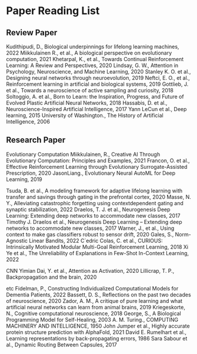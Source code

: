 # Paper Reading List
## Review Paper
Kudithipudi, D., Biological underpinnings for lifelong learning machines, 2022
Miikkulainen R., et al., A biological perspective on evolutionary computation, 2021
Khetarpal, K., et al., Towards Continual Reinforcement Learning: A Review and Perspectives, 2020
Lindsay, G. W., Attention in Psychology, Neuroscience, and Machine Learning, 2020
Stanley K. O. et al., Designing neural networks through neuroevolution, 2019
Neftci, E. O., et al., Reinforcement learning in artificial and biological systems, 2019
Gottlieb, J. et al., Towards a neuroscience of active sampling and curiosity, 2018
Soltoggio, A. et al., Born to Learn: the Inspiration, Progress, and Future of Evolved Plastic Artificial Neural Networks, 2018
Hassabis, D. et al., Neuroscience-Inspired Artificial Intelligence, 2017
Yann LeCun et al., Deep learning, 2015 
University of Washington., The History of Artificial Intelligence, 2006

## Research Paper
Evolutionary Computation
Miikkulainen, R., Creative AI Through Evolutionary Computation: Principles and Examples, 2021
Francon, O. et al., Effective Reinforcement Learning through Evolutionary Surrogate-Assisted Prescription, 2020
JasonLiang., Evolutionary Neural AutoML for Deep Learning, 2019 


Tsuda, B. et al., A modeling framework for adaptive lifelong learning with transfer and savings through gating in the prefrontal cortex, 2020
Masse, N. Y., Alleviating catastrophic forgetting using contextdependent gating and synaptic stabilization, 2022
Draelos, T. J. et al., Neurogenesis Deep Learning: Extending deep networks to accommodate new classes, 2017
Timothy J. Draelos et al., Neurogenesis Deep Learning – Extending deep networks to accommodate new classes, 2017
Warner, J., et al., Using context to make gas classifiers robust to sensor drift, 2020
Gales, S., Norm-Agnostic Linear Bandits, 2022
C´edric Colas, C. et al., CURIOUS: Intrinsically Motivated Modular Multi-Goal Reinforcement Learning, 2018
Xi Ye et al., The Unreliability of Explanations in Few-Shot In-Context Learning, 2022

CNN
Yimian Dai, Y. et al., Attention as Activation, 2020
Lillicrap, T. P., Backpropagation and the brain, 2020

etc
Fidelman, P., Constructing Individualized Computational Models for Dementia Patients, 2022
Bassett, D. S., Reflections on the past two decades of neuroscience, 2020
Zador, A. M., A critique of pure learning and what artificial neural networks can learn from animal brains, 2019
Kriegeskorte, N., Cognitive computational neuroscience, 2018
George, S., A Biological Programming Model for Self-Healing, 2003
A. M. Turing., COMPUTING MACHINERY AND INTELLIGENCE, 1950
John Jumper et al., Highly accurate protein structure prediction with AlphaFold, 2021
David E. Rumelhart et al., Learning representations by back-propagating errors, 1986 
Sara Sabour et al., Dynamic Routing Between Capsules, 2017



